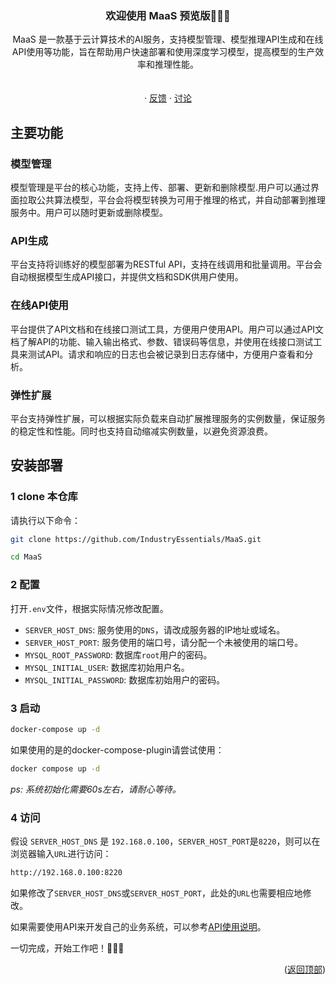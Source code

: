 <a name="readme-top"></a>

<!-- PROJECT LOGO -->

<div align="center">


  <h3 align="center">欢迎使用 MaaS  预览版👋👋👋</h3>

  <p align="center">
     MaaS 是一款基于云计算技术的AI服务，支持模型管理、模型推理API生成和在线API使用等功能，旨在帮助用户快速部署和使用深度学习模型，提高模型的生产效率和推理性能。
    <br />
    <br />
    <br />
    ·
    <a href="https://github.com/IndustryEssentials/MaaS/issues">反馈</a>
    ·
    <a href="https://github.com/IndustryEssentials/MaaS/issues">讨论</a>
  </p>
</div>



## 主要功能

### 模型管理
模型管理是平台的核心功能，支持上传、部署、更新和删除模型.用户可以通过界面拉取公共算法模型，平台会将模型转换为可用于推理的格式，并自动部署到推理服务中。用户可以随时更新或删除模型。

### API生成
平台支持将训练好的模型部署为RESTful API，支持在线调用和批量调用。平台会自动根据模型生成API接口，并提供文档和SDK供用户使用。

### 在线API使用
平台提供了API文档和在线接口测试工具，方便用户使用API。用户可以通过API文档了解API的功能、输入输出格式、参数、错误码等信息，并使用在线接口测试工具来测试API。请求和响应的日志也会被记录到日志存储中，方便用户查看和分析。

### 弹性扩展
平台支持弹性扩展，可以根据实际负载来自动扩展推理服务的实例数量，保证服务的稳定性和性能。同时也支持自动缩减实例数量，以避免资源浪费。


<!-- GETTING STARTED -->
## 安装部署

### 1 clone 本仓库
请执行以下命令：
```bash
git clone https://github.com/IndustryEssentials/MaaS.git

cd MaaS
```

### 2 配置
打开`.env`文件，根据实际情况修改配置。
- `SERVER_HOST_DNS`: 服务使用的`DNS`，请改成服务器的IP地址或域名。
- `SERVER_HOST_PORT`: 服务使用的端口号，请分配一个未被使用的端口号。
- `MYSQL_ROOT_PASSWORD`: 数据库`root`用户的密码。
- `MYSQL_INITIAL_USER`: 数据库初始用户名。
- `MYSQL_INITIAL_PASSWORD`: 数据库初始用户的密码。

### 3 启动
```bash
docker-compose up -d
```

如果使用的是的docker-compose-plugin请尝试使用：

```bash
docker compose up -d
```

*ps: 系统初始化需要60s左右，请耐心等待。*

### 4 访问
假设 `SERVER_HOST_DNS` 是 `192.168.0.100`，`SERVER_HOST_PORT`是`8220`，则可以在浏览器输入`URL`进行访问：
```bash
http://192.168.0.100:8220
```
如果修改了`SERVER_HOST_DNS`或`SERVER_HOST_PORT`，此处的`URL`也需要相应地修改。

如果需要使用API来开发自己的业务系统，可以参考[API使用说明](docs/api.md)。

一切完成，开始工作吧！🍻🍻🍻
<p align="right">(<a href="#readme-top">返回顶部</a>)</p>

